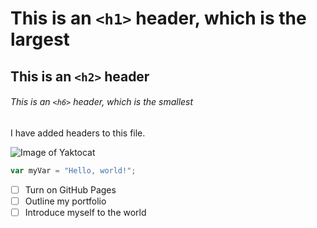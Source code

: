 # This is an `<h1>` header, which is the largest

## This is an `<h2>` header

###### This is an `<h6>` header, which is the smallest

I have added headers to this file.

![Image of Yaktocat](https://octodex.github.com/images/yaktocat.png)

``` javascript
var myVar = "Hello, world!";
```

- [ ] Turn on GitHub Pages
- [ ] Outline my portfolio
- [ ] Introduce myself to the world

